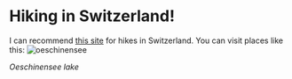 # Hiking in Switzerland!
I can recommend [this site](https://swissfamilyfun.com/) for hikes in Switzerland.
You can visit places like this: ![oeschinensee](https://swissfamilyfun.com/wp-content/uploads/2017/08/oeschinensee-panorama-heuberg.jpg)


*Oeschinensee lake*

